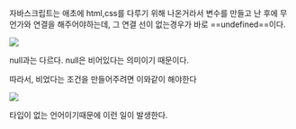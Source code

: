 자바스크립트는 애초에 html,css를 다루기 위해 나온거라서
변수를 만들고 난 후에 무언가와 연결을 해주어야하는데,
그 연결 선이 없는경우가 바로 ==undefined==이다.

![](https://i.imgur.com/4OOCm3B.png)

null과는 다르다.
null은 비어있다는 의미이기 때문이다.


따라서, 비었다는 조건을 만들어주려면 이와같이 해야한다

![](https://i.imgur.com/ksSRMWr.png)

타입이 없는 언어이기때문에 이런 일이 발생한다.